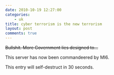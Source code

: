 ```yaml
---
date: 2010-10-19 12:27:00
categories:
    - uk
title: cyber terrorism is the new terrorism
layout: post
comments: true
---
```

~~Bullshit. More Government lies designed to…~~

This server has now been commandeered by MI6.

This entry will self-destruct in 30 seconds.
